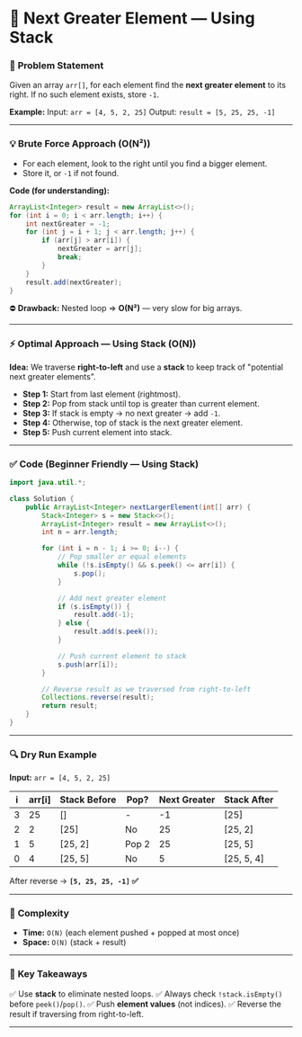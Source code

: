# 📌 Next Greater Element — Using Stack

### 📝 **Problem Statement**

Given an array `arr[]`, for each element find the **next greater element** to its right.
If no such element exists, store `-1`.

**Example:**
Input: `arr = [4, 5, 2, 25]`
Output: `result = [5, 25, 25, -1]`

---

### 💡 **Brute Force Approach (O(N²))**

* For each element, look to the right until you find a bigger element.
* Store it, or `-1` if not found.

**Code (for understanding):**

```java
ArrayList<Integer> result = new ArrayList<>();
for (int i = 0; i < arr.length; i++) {
    int nextGreater = -1;
    for (int j = i + 1; j < arr.length; j++) {
        if (arr[j] > arr[i]) {
            nextGreater = arr[j];
            break;
        }
    }
    result.add(nextGreater);
}
```

⛔ **Drawback:**
Nested loop ⇒ **O(N²)** — very slow for big arrays.

---

### ⚡ **Optimal Approach — Using Stack (O(N))**

**Idea:**
We traverse **right-to-left** and use a **stack** to keep track of "potential next greater elements".

* **Step 1:** Start from last element (rightmost).
* **Step 2:** Pop from stack until top is greater than current element.
* **Step 3:** If stack is empty → no next greater → add `-1`.
* **Step 4:** Otherwise, top of stack is the next greater element.
* **Step 5:** Push current element into stack.

---

### ✅ **Code (Beginner Friendly — Using Stack)**

```java
import java.util.*;

class Solution {
    public ArrayList<Integer> nextLargerElement(int[] arr) {
        Stack<Integer> s = new Stack<>();
        ArrayList<Integer> result = new ArrayList<>();
        int n = arr.length;

        for (int i = n - 1; i >= 0; i--) {
            // Pop smaller or equal elements
            while (!s.isEmpty() && s.peek() <= arr[i]) {
                s.pop();
            }

            // Add next greater element
            if (s.isEmpty()) {
                result.add(-1);
            } else {
                result.add(s.peek());
            }

            // Push current element to stack
            s.push(arr[i]);
        }

        // Reverse result as we traversed from right-to-left
        Collections.reverse(result);
        return result;
    }
}
```

---

### 🔍 **Dry Run Example**

**Input:**
`arr = [4, 5, 2, 25]`

| i | arr\[i] | Stack Before | Pop?  | Next Greater | Stack After |
| - | ------- | ------------ | ----- | ------------ | ----------- |
| 3 | 25      | \[]          | -     | -1           | \[25]       |
| 2 | 2       | \[25]        | No    | 25           | \[25, 2]    |
| 1 | 5       | \[25, 2]     | Pop 2 | 25           | \[25, 5]    |
| 0 | 4       | \[25, 5]     | No    | 5            | \[25, 5, 4] |

After reverse → **`[5, 25, 25, -1]` ✅**

---

### 🧠 **Complexity**

* **Time:** `O(N)` (each element pushed + popped at most once)
* **Space:** `O(N)` (stack + result)

---

### 🎯 **Key Takeaways**

✅ Use **stack** to eliminate nested loops.
✅ Always check `!stack.isEmpty()` before `peek()`/`pop()`.
✅ Push **element values** (not indices).
✅ Reverse the result if traversing from right-to-left.

---

